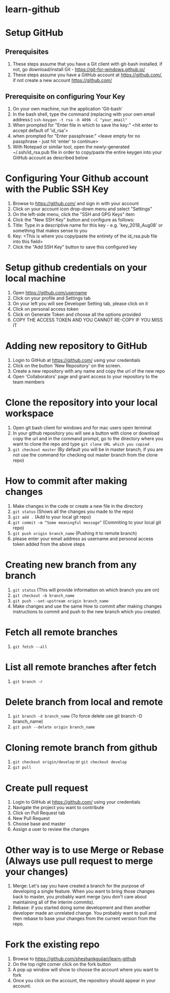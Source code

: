 # learn-github


# Setup GitHub

## Prerequisites
1. These steps assume that you have a Git client with git-bash installed. if not, go download/install Git - https://git-for-windows.github.io/
2. These steps assume you have a GitHub account at https://github.com/, if not create a new account https://github.com/


## Prerequisite on configuring Your Key
1. On your own machine, run the application 'Git-bash'
2. In the bash shell, type the command (replacing with your own email address:)
   ``ssh-keygen -t rsa -b 4096 -C "your_email"``
3. When prompted for "Enter file in which to save the key:" <hit enter to accept default of 'id_rsa'>
4. when prompted for "Enter passphrase:" <leave empty for no passphrase - just hit 'enter' to continue>
5. With Notepad or similar tool, open the newly-generated ~/.ssh/id_rsa.pub file in order to copy/paste the entire keygen into your GitHub account as described below


# Configuring Your Github account with the Public SSH Key
1. Browse to https://github.com/ and sign in with your account
2. Click on your account icon drop-down menu and select "Settings"
3. On the left-side menu, click the "SSH and GPG Keys" item
4. Click the "New SSH Key" button and configure as follows:
5. Title: Type in a descriptive name for this key - e.g. 'key_2018_Aug08' or something that makes sense to you
6. Key: <This is where you copy/paste the entirety of the id_rsa.pub file into this field>
7. Click the "Add SSH Key" button to save this configured key

# Setup github credentials on your local machine
1. Open https://github.com/username
2. Click on your profile and Settings tab
3. On your left you will see Developer Setting tab, please click on it
4. Click on personal access token
5. Click on Generate Token and choose all the options provided
6. COPY THE ACCESS TOKEN AND YOU CANNOT RE-COPY IF YOU MISS IT

# Adding new repository to GitHub
1. Login to GitHub at https://github.com/ using your credentials
2. Click on the button 'New Repository' on the screen.
3. Create a new repository with any name and copy the url of the new repo
4. Open 'Collaborators' page and grant access to your repository to the team members

# Clone the repository into your local workspace
1. Open git bash client for windows and for mac users open terminal
2. In your github repository you will see a button with clone or download copy the url and in the command prompt, go to the directory where you want to clone the repo and type ``git clone URL which you copied``
3. ``git checkout master`` (By default you will be in master branch, if you are not use the command for checking out master branch from the clone repo)

# How to commit after making changes
1. Make changes in the code or create a new file in the directory
2. ``git status`` (Shows all the changes you made to the repo)
3. ``git add .`` (Add to your local git repo)
4. ``git commit –m “Some meaningful message”`` (Commiting to your local git repo)
5. ``git push origin branch_name`` (Pushing it to remote branch)
6. please enter your email address as username and personal access token added from the above steps

# Creating new branch from any branch
1. ``git status`` (This will provide information on which branch you are on)
2. ``git checkout –b branch_name``
3. ``git push --set-upstream origin branch_name``
4. Make changes and use the same How to commit after making changes instructions to commit and push to the new branch which you created.

# Fetch all remote branches
1. ``git fetch --all``

# List all remote branches after fetch
1. ``git branch -r``

# Delete branch from local and remote
1. ``git branch -d branch_name`` (To force delete use git branch -D branch_name)
2. ``git push --delete origin branch_name``

# Cloning remote branch from github
1. ``git checkout origin/develop`` or ``git checkout develop``
2. ``git pull``

# Create pull request
1. Login to GitHub at https://github.com/ using your credentials
2. Navigate the project you want to contribute
3. Click on Pull Request tab
4. New Pull Request
5. Choose base and master
6. Assign a user to review the changes

# Other way is to use Merge or Rebase (Always use pull request to merge your changes)
1. Merge: Let's say you have created a branch for the purpose of developing a single feature. When you want to bring those changes back to master, you probably want merge (you don't care about maintaining all of the interim commits).
2. Rebase: if you started doing some development and then another developer made an unrelated change. You probably want to pull and then rebase to base your changes from the current version from the repo.

# Fork the existing repo
1. Browse to https://github.com/sheshankgujjari/learn-github
2. On the top right corner click on the fork button
3. A pop up window will show to choose the account where you want to fork
4. Once you click on the account, the repository should appear in your account.
